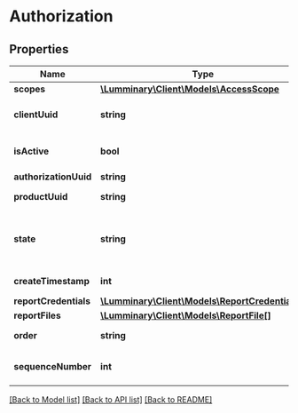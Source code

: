 # Authorization

## Properties
Name | Type | Description | Notes
------------ | ------------- | ------------- | -------------
**scopes** | [**\Lumminary\Client\Models\AccessScope**](AccessScope.md) |  | 
**clientUuid** | **string** | The UUID of the client owning the Dataset to which the product is authorized | 
**isActive** | **bool** | If false, the the authorization is revoked and data access authorizations fail | 
**authorizationUuid** | **string** | Identifier of the Authorization | 
**productUuid** | **string** | Identifier of the Product to be authorized | 
**state** | **string** | The authorization state. One of : [&#39;authorization_state_pending_dataset&#39;, &#39;authorization_state_fulfillable&#39;, &#39;authorization_state_result_available&#39;, &#39;authorization_state_not_fulfillable&#39;] | 
**createTimestamp** | **int** | Creation timestamp for the Authorization | 
**reportCredentials** | [**\Lumminary\Client\Models\ReportCredentials[]**](ReportCredentials.md) |  | [optional] 
**reportFiles** | [**\Lumminary\Client\Models\ReportFile[]**](ReportFile.md) |  | [optional] 
**order** | **string** | Optional UUID of the Order that created the Authorization | [optional] 
**sequenceNumber** | **int** | The sequence number of the Authorization. Used as a filter when fetching new Authorizations | [optional] 

[[Back to Model list]](../README.md#documentation-for-models) [[Back to API list]](../README.md#documentation-for-api-endpoints) [[Back to README]](../README.md)



